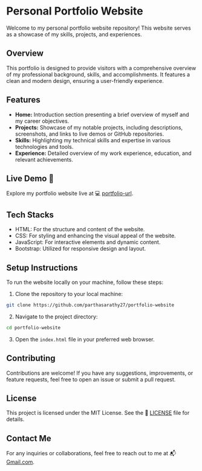 # Personal Portfolio Website

Welcome to my personal portfolio website repository! This website serves as a showcase of my skills, projects, and experiences.

## Overview

This portfolio is designed to provide visitors with a comprehensive overview of my professional background, skills, and accomplishments. It features a clean and modern design, ensuring a user-friendly experience.

## Features

- **Home:** Introduction section presenting a brief overview of myself and my career objectives.
- **Projects:** Showcase of my notable projects, including descriptions, screenshots, and links to live demos or GitHub repositories.
- **Skills:** Highlighting my technical skills and expertise in various technologies and tools.
- **Experience:** Detailed overview of my work experience, education, and relevant achievements.

## Live Demo 🔴

Explore my portfolio website live at 💻 [portfolio-url](https://parthasarathy27.github.io/portfolio-website/).

## Tech Stacks

- HTML: For the structure and content of the website.
- CSS: For styling and enhancing the visual appeal of the website.
- JavaScript: For interactive elements and dynamic content.
- Bootstrap: Utilized for responsive design and layout.

## Setup Instructions

To run the website locally on your machine, follow these steps:

1. Clone the repository to your local machine:

```bash
git clone https://github.com/parthasarathy27/portfolio-website
```

2. Navigate to the project directory:

```bash
cd portfolio-website 
```

3. Open the `index.html` file in your preferred web browser.

## Contributing

Contributions are welcome! If you have any suggestions, improvements, or feature requests, feel free to open an issue or submit a pull request.

## License

This project is licensed under the MIT License. See the 🧾 [LICENSE](LICENSE) file for details.

## Contact Me

For any inquiries or collaborations, feel free to reach out to me at 📬 [Gmail.com](mailto:parthasarathyg2002@gmail.com).
